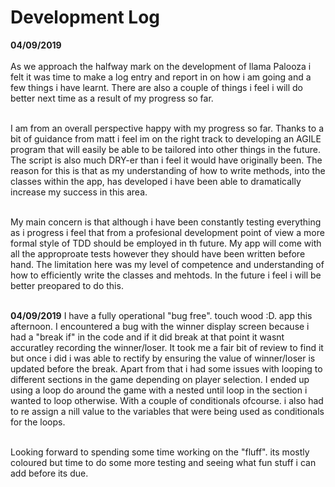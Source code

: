 <h1>Development Log</h1>

**04/09/2019**<br><br>
As we approach the halfway mark on the development of llama Palooza i felt it was time to make a log entry and report in on how i am going and a few things i have learnt. There are also a couple of things i feel i will do better next time as a result of my progress so far.<br><br>

I am from an overall perspective happy with my progress so far. Thanks to a bit of guidance from matt i feel im on the right track to developing an AGILE program that will easily be able to be tailored into other things in the future. The script is also much DRY-er than i feel it would have originally been. The reason for this is that as my understanding of how to write methods, into the classes within the app, has developed i have been able to dramatically increase my success in this area.<br><br>

My main concern is that although i have been constantly testing everything as i progress i feel that from a profesional development point of view a more formal style of TDD should be employed in th future. My app will come with all the approproate tests however they should have been written before hand. The limitation here was my level of competence and understanding of how to efficiently write the classes and mehtods. In the future i feel i will be better preopared to do this.<br><br>

**04/09/2019**
I have a fully operational "bug free". touch wood :D. app this afternoon. I encountered a bug with the winner display screen because i had a "break if" in the code and if it did break at that point it wasnt accuratley recording the winner/loser. It took me a fair bit of review to find it but once i did i was able to rectify by ensuring the value of winner/loser is updated before the break. Apart from that i had some issues with looping to different sections in the game depending on player selection. I ended up using a loop do around the game with a nested until loop in the section i wanted to loop otherwise. With a couple of conditionals ofcourse. i also had to re assign a nill value to the variables that were being used as conditionals for the loops.<br><br>

Looking forward to spending some time working on the "fluff". its mostly coloured but time to do some more testing and seeing what fun stuff i can add before its due.